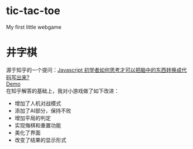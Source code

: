 # tic-tac-toe
My first little webgame
# 井字棋 #
源于知乎的一个提问：[Javascript 初学者如何思考才可以把脑中的东西转换成代码写出来?](https://www.zhihu.com/question/27580342/answer/37209539)  
[Demo](https://lusiyu.cn/tictactoe/index.html)  
在知乎解答的基础上，我对小游戏做了如下改进：
* 增加了人机对战模式
* 添加了AI部分，保持不败
* 增加平局的判定
* 实现悔棋和重置功能
* 美化了界面
* 改变了结果的显示形式
